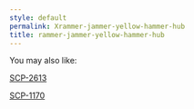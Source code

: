 ```yaml
---
style: default
permalink: Xrammer-jammer-yellow-hammer-hub
title: rammer-jammer-yellow-hammer-hub
---
```

You may also like:

[SCP-2613](http://scp-wiki.net/scp-2613)

[SCP-1170](http://scp-wiki.net/scp-1170)
